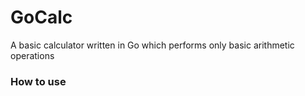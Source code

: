 

# GoCalc 


A basic calculator written in Go which performs only basic arithmetic operations 


### How to use 

